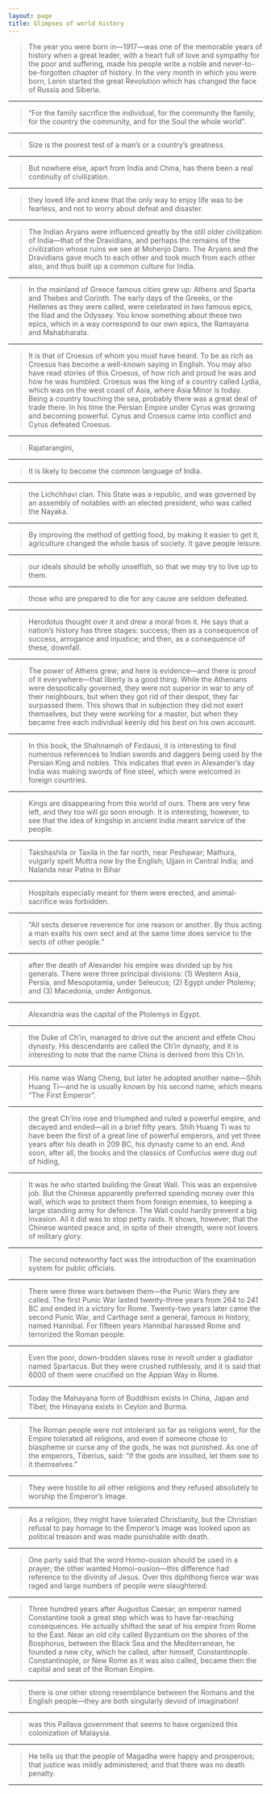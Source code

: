```yaml
---
layout: page
title: Glimpses of world history
---
```


>The year you were born in—1917—was one of the memorable years of history when a great leader, with a heart full of love and sympathy for the poor and suffering, made his people write a noble and never-to-be-forgotten chapter of history. In the very month in which you were born, Lenin started the great Revolution which has changed the face of Russia and Siberia.

---------

>“For the family sacrifice the individual, for the community the family, for the country the community, and for the Soul the whole world”.

---------

>Size is the poorest test of a man’s or a country’s greatness.

---------

>But nowhere else, apart from India and China, has there been a real continuity of civilization.

---------

>they loved life and knew that the only way to enjoy life was to be fearless, and not to worry about defeat and disaster.

---------

>The Indian Aryans were influenced greatly by the still older civilization of India—that of the Dravidians, and perhaps the remains of the civilization whose ruins we see at Mohenjo Daro. The Aryans and the Dravidians gave much to each other and took much from each other also, and thus built up a common culture for India.

---------

>In the mainland of Greece famous cities grew up: Athens and Sparta and Thebes and Corinth. The early days of the Greeks, or the Hellenes as they were called, were celebrated in two famous epics, the Iliad and the Odyssey. You know something about these two epics, which in a way correspond to our own epics, the Ramayana and Mahabharata.

---------

>It is that of Croesus of whom you must have heard. To be as rich as Croesus has become a well-known saying in English. You may also have read stories of this Croesus, of how rich and proud he was and how he was humbled. Croesus was the king of a country called Lydia, which was on the west coast of Asia, where Asia Minor is today. Being a country touching the sea, probably there was a great deal of trade there. In his time the Persian Empire under Cyrus was growing and becoming powerful. Cyrus and Croesus came into conflict and Cyrus defeated Croesus.

---------

>Rajatarangini,

---------

>It is likely to become the common language of India.

---------

>the Lichchhavi clan. This State was a republic, and was governed by an assembly of notables with an elected president, who was called the Nayaka.

---------

>By improving the method of getting food, by making it easier to get it, agriculture changed the whole basis of society. It gave people leisure.

---------

>our ideals should be wholly unselfish, so that we may try to live up to them.

---------

>those who are prepared to die for any cause are seldom defeated.

---------

>Herodotus thought over it and drew a moral from it. He says that a nation’s history has three stages: success; then as a consequence of success, arrogance and injustice; and then, as a consequence of these, downfall.

---------

>The power of Athens grew; and here is evidence—and there is proof of it everywhere—that liberty is a good thing. While the Athenians were despotically governed, they were not superior in war to any of their neighbours, but when they got rid of their despot, they far surpassed them. This shows that in subjection they did not exert themselves, but they were working for a master, but when they became free each individual keenly did his best on his own account.

---------

>In this book, the Shahnamah of Firdausi, it is interesting to find numerous references to Indian swords and daggers being used by the Persian King and nobles. This indicates that even in Alexander’s day India was making swords of fine steel, which were welcomed in foreign countries.

---------

>Kings are disappearing from this world of ours. There are very few left, and they too will go soon enough. It is interesting, however, to see that the idea of kingship in ancient India meant service of the people.

---------

>Takshashila or Taxila in the far north, near Peshawar; Mathura, vulgarly spelt Muttra now by the English; Ujjain in Central India; and Nalanda near Patna in Bihar

---------

>Hospitals especially meant for them were erected, and animal-sacrifice was forbidden.

---------

>“All sects deserve reverence for one reason or another. By thus acting a man exalts his own sect and at the same time does service to the sects of other people.”

---------

>after the death of Alexander his empire was divided up by his generals. There were three principal divisions: (1) Western Asia, Persia, and Mesopotamia, under Seleucus; (2) Egypt under Ptolemy; and (3) Macedonia, under Antigonus.

---------

>Alexandria was the capital of the Ptolemys in Egypt.

---------

>the Duke of Ch’in, managed to drive out the ancient and effete Chou dynasty. His descendants are called the Ch’in dynasty, and it is interesting to note that the name China is derived from this Ch’in.

---------

>His name was Wang Cheng, but later he adopted another name—Shih Huang Ti—and he is usually known by his second name, which means “The First Emperor”.

---------

>the great Ch’ins rose and triumphed and ruled a powerful empire, and decayed and ended—all in a brief fifty years. Shih Huang Ti was to have been the first of a great line of powerful emperors, and yet three years after his death in 209 BC, his dynasty came to an end. And soon, after all, the books and the classics of Confucius were dug out of hiding,

---------

>It was he who started building the Great Wall. This was an expensive job. But the Chinese apparently preferred spending money over this wall, which was to protect them from foreign enemies, to keeping a large standing army for defence. The Wall could hardly prevent a big invasion. All it did was to stop petty raids. It shows, however, that the Chinese wanted peace and, in spite of their strength, were not lovers of military glory.

---------

>The second noteworthy fact was the introduction of the examination system for public officials.

---------

>There were three wars between them—the Punic Wars they are called. The first Punic War lasted twenty-three years from 264 to 241 BC and ended in a victory for Rome. Twenty-two years later came the second Punic War, and Carthage sent a general, famous in history, named Hannibal. For fifteen years Hannibal harassed Rome and terrorized the Roman people.

---------

>Even the poor, down-trodden slaves rose in revolt under a gladiator named Spartacus. But they were crushed ruthlessly, and it is said that 6000 of them were crucified on the Appian Way in Rome.

---------

>Today the Mahayana form of Buddhism exists in China, Japan and Tibet; the Hinayana exists in Ceylon and Burma.

---------

>The Roman people were not intolerant so far as religions went, for the Empire tolerated all religions, and even if someone chose to blaspheme or curse any of the gods, he was not punished. As one of the emperors, Tiberius, said: “If the gods are insulted, let them see to it themselves.”

---------

>They were hostile to all other religions and they refused absolutely to worship the Emperor’s image.

---------

>As a religion, they might have tolerated Christianity, but the Christian refusal to pay homage to the Emperor’s image was looked upon as political treason and was made punishable with death.

---------

>One party said that the word Homo-ousion should be used in a prayer; the other wanted Homoi-ousion—this difference had reference to the divinity of Jesus. Over this diphthong fierce war was raged and large numbers of people were slaughtered.

---------

>Three hundred years after Augustus Caesar, an emperor named Constantine took a great step which was to have far-reaching consequences. He actually shifted the seat of his empire from Rome to the East. Near an old city called Byzantium on the shores of the Bosphorus, between the Black Sea and the Mediterranean, he founded a new city, which he called, after himself, Constantinople. Constantinople, or New Rome as it was also called, became then the capital and seat of the Roman Empire.

---------

>there is one other strong resemblance between the Romans and the English people—they are both singularly devoid of imagination!

---------

>was this Pallava government that seems to have organized this colonization of Malaysia.

---------

>He tells us that the people of Magadha were happy and prosperous; that justice was mildly administered; and that there was no death penalty.

---------
